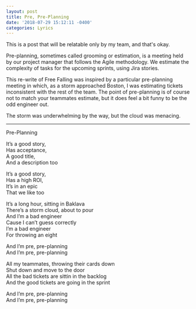 ```yaml
---
layout: post
title: Pre, Pre-Planning
date: '2018-07-29 15:12:11 -0400'
categories: Lyrics
---
```


This is a post that will be relatable only by my team, and that's okay. 

Pre-planning, sometimes called grooming or estimation, is a meeting held by our project manager that follows the Agile methodology. We estimate the complexity of tasks for the upcoming sprints, using Jira stories.

This re-write of Free Falling was inspired by a particular pre-planning meeting in which, as a storm approached Boston, I was estimating tickets inconsistent with the rest of the team. The point of pre-planning is of course not to match your teammates estimate, but it does feel a bit funny to be the odd engineer out.

The storm was underwhelming by the way, but the cloud was menacing. 

<hr>
Pre-Planning

It’s a good story,<br>
Has acceptance,<br>
A good title,<br>
And a description too<br>

It’s a good story,<br>
Has a high ROI,<br>
It’s in an epic<br>
That we like too<br>

It’s a long hour, sitting in Baklava<br>
There’s a storm cloud, about to pour<br>
And I’m a bad engineer<br>
Cause I can’t guess correctly<br>
I’m a bad engineer<br>
For throwing an eight<br>

And I’m pre, pre-planning<br>
And I’m pre, pre-planning<br>

All my teammates, throwing their cards down<br>
Shut down and move to the door<br>
All the bad tickets are sittin in the backlog<br>
And the good tickets are going in the sprint<br>

And I’m pre, pre-planning<br>
And I’m pre, pre-planning<br>
